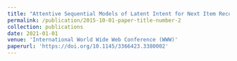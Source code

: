 ```yaml
---
title: "Attentive Sequential Models of Latent Intent for Next Item Recommendation"
permalink: /publication/2015-10-01-paper-title-number-2
collection: publications
date: 2021-01-01
venue: 'International World Wide Web Conference (WWW)'
paperurl: 'https://doi.org/10.1145/3366423.3380002'
---
```

